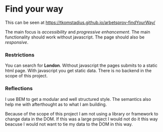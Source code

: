 # Find your way

This can be seen at https://tkomstadius.github.io/arbetsprov-findYourWay/

The main focus is _accessibility_ and _progressive enhancement_. The main functionality should work without javascript. The page should also be _responsive_. 

### Restrictions
You can search for **London**. Without javascript the pages submits to a static html page. With javascript you get static data. There is no backend in the scope of this project. 

### Reflections
I use BEM to get a modular and well structured style. The semantics also help me with afterthought as to what I am building. 

Because of the scope of this project I am not using a library or framework to change data in the DOM. If this was a large project I would not do it this way beacuse I would not want to tie my data to the DOM in this way. 
